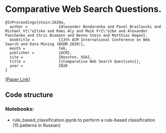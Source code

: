 # Comparative Web Search Questions.

	@InProceedings{stein:2020a,
	  author =              {Alexander Bondarenko and Pavel Braslavski and Michael V{\"o}lske and Rami Aly and Maik Fr{\"o}be and Alexander Panchenko and Chris Biemann and Benno Stein and Matthias Hagen},
	  booktitle =           {13th ACM International Conference on Web Search and Data Mining (WSDM 2020)},
	  month =               feb,
	  publisher =           {ACM},
	  site =                {Houston, USA},
	  title =               {{Comparative Web Search Questions}},
	  year =                2020
	}

[[Paper Link](https://webis.de/downloads/publications/papers/stein_2020a.pdf)]

## Code structure
### Notebooks:
- rule_based_classification.ipynb to perform a rule-based classification (15 patterns in Russian)